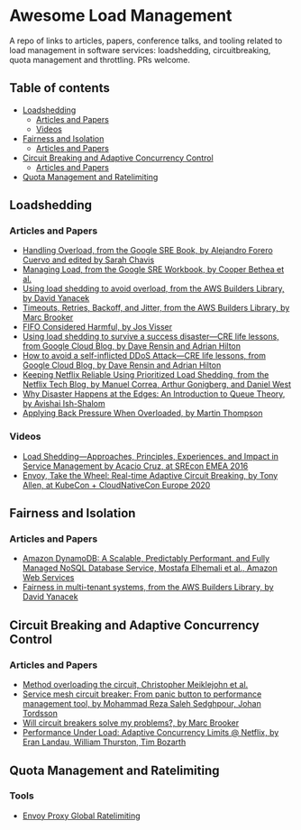 # Awesome Load Management

A repo of links to articles, papers, conference talks, and tooling related to load management in software services: loadshedding, circuitbreaking, quota management and throttling.
PRs welcome.

## Table of contents
  - [Loadshedding](#loadshedding)
    - [Articles and Papers](#articles-and-papers)
    - [Videos](#videos)
  - [Fairness and Isolation](#fairness-and-isolation)
    - [Articles and Papers](#articles-and-papers)
  - [Circuit Breaking and Adaptive Concurrency Control](#circuit-breaking-and-adaptive-concurrency-control)
    - [Articles and Papers](#articles-and-papers)
  - [Quota Management and Ratelimiting](#quota-management-and-ratelimiting)


## Loadshedding

### Articles and Papers
 
 * [Handling Overload, from the Google SRE Book, by Alejandro Forero Cuervo and edited by Sarah Chavis](https://sre.google/sre-book/handling-overload/)
 * [Managing Load, from the Google SRE Workbook, by Cooper Bethea et al.](https://sre.google/workbook/managing-load/)
 * [Using load shedding to avoid overload, from the AWS Builders Library, by David Yanacek](https://aws.amazon.com/builders-library/using-load-shedding-to-avoid-overload/)
 * [Timeouts, Retries, Backoff, and Jitter, from  the AWS Builders Library, by Marc Brooker](https://aws.amazon.com/builders-library/timeouts-retries-and-backoff-with-jitter/)
 * [FIFO Considered Harmful, by Jos Visser](https://medium.com/swlh/fifo-considered-harmful-793b76f98374)
 * [Using load shedding to survive a success disaster—CRE life lessons, from Google Cloud Blog, by Dave Rensin and Adrian Hilton](https://cloud.google.com/blog/products/gcp/using-load-shedding-to-survive-a-success-disaster-cre-life-lessons/)
 * [How to avoid a self-inflicted DDoS Attack—CRE life lessons, from Google Cloud Blog, by Dave Rensin and Adrian Hilton](https://cloud.google.com/blog/products/gcp/how-to-avoid-a-self-inflicted-ddos-attack-cre-life-lessons/)
 * [Keeping Netflix Reliable Using Prioritized Load Shedding, from the Netflix Tech Blog, by Manuel Correa, Arthur Gonigberg, and Daniel West](https://netflixtechblog.com/keeping-netflix-reliable-using-prioritized-load-shedding-6cc827b02f94)
 * [Why Disaster Happens at the Edges: An Introduction to Queue Theory, by Avishai Ish-Shalom](https://thenewstack.io/an-introduction-to-queue-theory-why-disaster-happens-at-the-edges/)
 * [Applying Back Pressure When Overloaded, by Martin Thompson](https://mechanical-sympathy.blogspot.com/2012/05/apply-back-pressure-when-overloaded.html)

### Videos

 * [Load Shedding—Approaches, Principles, Experiences, and Impact in Service Management
by Acacio Cruz, at SREcon EMEA 2016](https://www.usenix.org/conference/srecon16europe/program/presentation/cruz)
 * [Envoy, Take the Wheel: Real-time Adaptive Circuit Breaking, by Tony Allen, at KubeCon + CloudNativeCon Europe 2020](https://www.youtube.com/watch?v=CQvmSXlnyeQ)

## Fairness and Isolation

### Articles and Papers
 * [Amazon DynamoDB: A Scalable, Predictably Performant, and Fully Managed NoSQL Database Service, Mostafa Elhemali et al., Amazon Web Services](https://www.usenix.org/system/files/atc22-elhemali.pdf)
 * [Fairness in multi-tenant systems, from the AWS Builders Library, by David Yanacek](https://aws.amazon.com/builders-library/fairness-in-multi-tenant-systems/)

## Circuit Breaking and Adaptive Concurrency Control

### Articles and Papers

 * [Method overloading the circuit, Christopher Meiklejohn et al.](https://dl.acm.org/doi/pdf/10.1145/3542929.3563466)
 * [Service mesh circuit breaker: From panic button to performance management tool, by Mohammad Reza Saleh Sedghpour, Johan Tordsson](https://dl.acm.org/doi/abs/10.1145/3447851.3458740)
 * [Will circuit breakers solve my problems?, by Marc Brooker](https://brooker.co.za/blog/2022/02/16/circuit-breakers.html)
 * [Performance Under Load: Adaptive Concurrency Limits @ Netflix, by Eran Landau, William Thurston, Tim Bozarth](https://netflixtechblog.medium.com/performance-under-load-3e6fa9a60581)


## Quota Management and Ratelimiting

### Tools
 * [Envoy Proxy Global Ratelimiting](https://www.envoyproxy.io/docs/envoy/latest/intro/arch_overview/other_features/global_rate_limiting)

